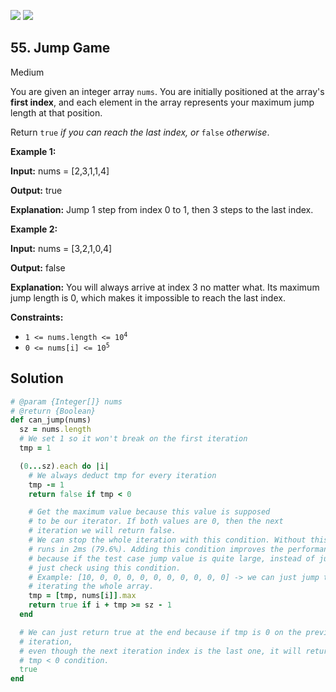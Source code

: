 [![](https://img.shields.io/github/stars/javadev/LeetCode-in-All?label=Stars&style=flat-square)](https://github.com/javadev/LeetCode-in-All)
[![](https://img.shields.io/github/forks/javadev/LeetCode-in-All?label=Fork%20me%20on%20GitHub%20&style=flat-square)](https://github.com/javadev/LeetCode-in-All/fork)

## 55\. Jump Game

Medium

You are given an integer array `nums`. You are initially positioned at the array's **first index**, and each element in the array represents your maximum jump length at that position.

Return `true` _if you can reach the last index, or_ `false` _otherwise_.

**Example 1:**

**Input:** nums = [2,3,1,1,4]

**Output:** true

**Explanation:** Jump 1 step from index 0 to 1, then 3 steps to the last index. 

**Example 2:**

**Input:** nums = [3,2,1,0,4]

**Output:** false

**Explanation:** You will always arrive at index 3 no matter what. Its maximum jump length is 0, which makes it impossible to reach the last index. 

**Constraints:**

*   <code>1 <= nums.length <= 10<sup>4</sup></code>
*   <code>0 <= nums[i] <= 10<sup>5</sup></code>

## Solution

```ruby
# @param {Integer[]} nums
# @return {Boolean}
def can_jump(nums)
  sz = nums.length
  # We set 1 so it won't break on the first iteration
  tmp = 1

  (0...sz).each do |i|
    # We always deduct tmp for every iteration
    tmp -= 1
    return false if tmp < 0

    # Get the maximum value because this value is supposed
    # to be our iterator. If both values are 0, then the next
    # iteration we will return false.
    # We can stop the whole iteration with this condition. Without this condition, the code
    # runs in 2ms (79.6%). Adding this condition improves the performance to 1ms (100%)
    # because if the test case jump value is quite large, instead of just iterating, we can
    # just check using this condition.
    # Example: [10, 0, 0, 0, 0, 0, 0, 0, 0, 0, 0] -> we can just jump to the end without
    # iterating the whole array.
    tmp = [tmp, nums[i]].max
    return true if i + tmp >= sz - 1
  end

  # We can just return true at the end because if tmp is 0 on the previous
  # iteration,
  # even though the next iteration index is the last one, it will return false under the
  # tmp < 0 condition.
  true
end
```